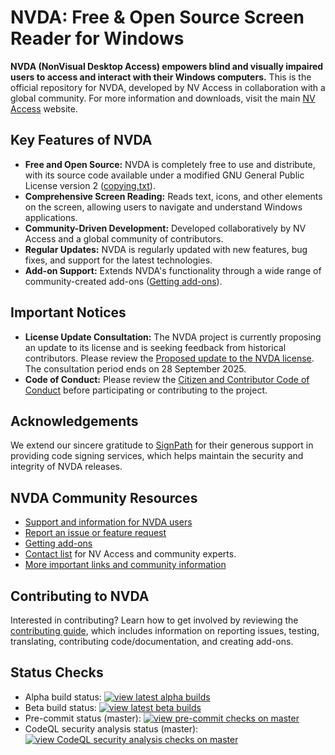 # NVDA: Free & Open Source Screen Reader for Windows

**NVDA (NonVisual Desktop Access) empowers blind and visually impaired users to access and interact with their Windows computers.**  This is the official repository for NVDA, developed by NV Access in collaboration with a global community.  For more information and downloads, visit the main [NV Access](http://www.nvaccess.org/) website.

## Key Features of NVDA

*   **Free and Open Source:**  NVDA is completely free to use and distribute, with its source code available under a modified GNU General Public License version 2 ([copying.txt](./copying.txt)).
*   **Comprehensive Screen Reading:** Reads text, icons, and other elements on the screen, allowing users to navigate and understand Windows applications.
*   **Community-Driven Development:**  Developed collaboratively by NV Access and a global community of contributors.
*   **Regular Updates:** NVDA is regularly updated with new features, bug fixes, and support for the latest technologies.
*   **Add-on Support:**  Extends NVDA's functionality through a wide range of community-created add-ons ([Getting add-ons](https://download.nvaccess.org/documentation/userGuide.html#AddonsManager)).

## Important Notices

*   **License Update Consultation:** The NVDA project is currently proposing an update to its license and is seeking feedback from historical contributors.  Please review the [Proposed update to the NVDA license](https://github.com/nvaccess/nvda/discussions/18574). The consultation period ends on 28 September 2025.
*   **Code of Conduct:**  Please review the [Citizen and Contributor Code of Conduct](CODE_OF_CONDUCT.md) before participating or contributing to the project.

## Acknowledgements

We extend our sincere gratitude to [SignPath](https://www.signpath.io/) for their generous support in providing code signing services, which helps maintain the security and integrity of NVDA releases.

## NVDA Community Resources

*   [Support and information for NVDA users](https://www.nvaccess.org/get-help/)
*   [Report an issue or feature request](./projectDocs/issues/readme.md)
*   [Getting add-ons](https://download.nvaccess.org/documentation/userGuide.html#AddonsManager)
*   [Contact list](./projectDocs/community/expertsList.md) for NV Access and community experts.
*   [More important links and community information](./projectDocs/community/readme.md)

## Contributing to NVDA

Interested in contributing?  Learn how to get involved by reviewing the [contributing guide](./.github/CONTRIBUTING.md), which includes information on reporting issues, testing, translating, contributing code/documentation, and creating add-ons.

## Status Checks

*   Alpha build status: [![view latest alpha builds](https://github.com/nvaccess/nvda/actions/workflows/testAndPublish.yml/badge.svg?branch=master)](https://github.com/nvaccess/nvda/actions/workflows/testAndPublish.yml?query=branch%3Amaster+event%3Apush)
*   Beta build status: [![view latest beta builds](https://github.com/nvaccess/nvda/actions/workflows/testAndPublish.yml/badge.svg?branch=beta)](https://github.com/nvaccess/nvda/actions/workflows/testAndPublish.yml?query=branch%3Abeta+event%3Apush)
*   Pre-commit status (master): [![view pre-commit checks on master](https://results.pre-commit.ci/badge/github/nvaccess/nvda/master.svg)](https://results.pre-commit.ci/latest/github/nvaccess/nvda/master)
*   CodeQL security analysis status (master): [![view CodeQL security analysis checks on master](https://github.com/nvaccess/nvda/actions/workflows/github-code-scanning/codeql/badge.svg?branch=master)](https://github.com/nvaccess/nvda/actions/workflows/github-code-scanning/codeql?query=branch%3Amaster)
